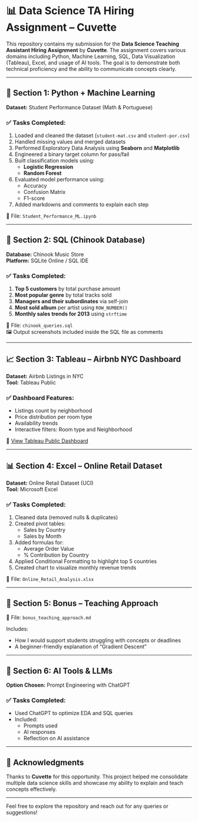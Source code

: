 
# 📊 Data Science TA Hiring Assignment – Cuvette

This repository contains my submission for the **Data Science Teaching Assistant Hiring Assignment** by **Cuvette**. The assignment covers various domains including Python, Machine Learning, SQL, Data Visualization (Tableau), Excel, and usage of AI tools. The goal is to demonstrate both technical proficiency and the ability to communicate concepts clearly.

---

## 🧠 Section 1: Python + Machine Learning

**Dataset:** Student Performance Dataset (Math & Portuguese)

### ✅ Tasks Completed:
1. Loaded and cleaned the dataset (`student-mat.csv` and `student-por.csv`)
2. Handled missing values and merged datasets
3. Performed Exploratory Data Analysis using **Seaborn** and **Matplotlib**
4. Engineered a binary target column for pass/fail
5. Built classification models using:
   - **Logistic Regression**
   - **Random Forest**
6. Evaluated model performance using:
   - Accuracy
   - Confusion Matrix
   - F1-score
7. Added markdowns and comments to explain each step

📁 File: `Student_Performance_ML.ipynb`

---

## 🧮 Section 2: SQL (Chinook Database)

**Database:** Chinook Music Store  
**Platform:** SQLite Online / SQL IDE

### ✅ Tasks Completed:
1. **Top 5 customers** by total purchase amount
2. **Most popular genre** by total tracks sold
3. **Managers and their subordinates** via self-join
4. **Most sold album** per artist using `ROW_NUMBER()`
5. **Monthly sales trends for 2013** using `strftime`

📁 File: `chinook_queries.sql`  
🖼️ Output screenshots included inside the SQL file as comments

---

## 📈 Section 3: Tableau – Airbnb NYC Dashboard

**Dataset:** Airbnb Listings in NYC  
**Tool:** Tableau Public

### ✅ Dashboard Features:
- Listings count by neighborhood
- Price distribution per room type
- Availability trends
- Interactive filters: Room type and Neighborhood

🔗 [View Tableau Public Dashboard](https://public.tableau.com/app/profile/guru.aswini.dath)

---

## 📊 Section 4: Excel – Online Retail Dataset

**Dataset:** Online Retail Dataset (UCI)  
**Tool:** Microsoft Excel

### ✅ Tasks Completed:
1. Cleaned data (removed nulls & duplicates)
2. Created pivot tables:
   - Sales by Country
   - Sales by Month
3. Added formulas for:
   - Average Order Value
   - % Contribution by Country
4. Applied Conditional Formatting to highlight top 5 countries
5. Created chart to visualize monthly revenue trends

📁 File: `Online_Retail_Analysis.xlsx`

---

## 🧩 Section 5: Bonus – Teaching Approach

📄 File: `bonus_teaching_approach.md`

Includes:
- How I would support students struggling with concepts or deadlines
- A beginner-friendly explanation of “Gradient Descent”

---

## 🤖 Section 6: AI Tools & LLMs

**Option Chosen:** Prompt Engineering with ChatGPT

### ✅ Tasks Completed:
- Used ChatGPT to optimize EDA and SQL queries
- Included:
  - Prompts used
  - AI responses
  - Reflection on AI assistance


---

## 🙌 Acknowledgments

Thanks to **Cuvette** for this opportunity. This project helped me consolidate multiple data science skills and showcase my ability to explain and teach concepts effectively.

---

Feel free to explore the repository and reach out for any queries or suggestions!
